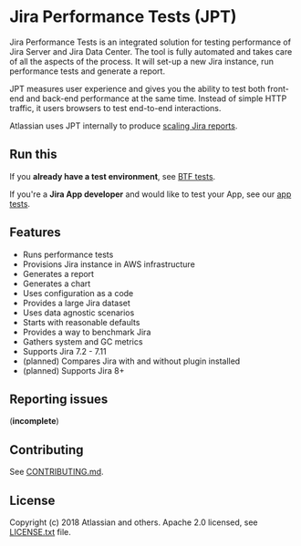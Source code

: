 # Jira Performance Tests (JPT)

Jira Performance Tests is an integrated solution for testing performance of Jira Server and Jira Data Center. 
The tool is fully automated and takes care of all the aspects of the process. It will set-up
a new Jira instance, run performance tests and generate a report.

JPT measures user experience and gives you the ability to test both front-end and back-end performance at the same time. 
Instead of simple HTTP traffic, it users browsers to test end-to-end interactions.

Atlassian uses JPT internally to produce
[scaling Jira reports](https://confluence.atlassian.com/enterprise/scaling-jira-867028644.html).

## Run this 

If you **already have a test environment**, see [BTF tests](docs/tests/BTF.md).

If you're a **Jira App developer** and would like to test your App, see our 
[app tests](docs/tests/APP.md). 
 
## Features

  - Runs performance tests
  - Provisions Jira instance in AWS infrastructure
  - Generates a report
  - Generates a chart
  - Uses configuration as a code
  - Provides a large Jira dataset
  - Uses data agnostic scenarios
  - Starts with reasonable defaults
  - Provides a way to benchmark Jira
  - Gathers system and GC metrics
  - Supports Jira 7.2 - 7.11
  - (planned) Compares Jira with and without plugin installed
  - (planned) Supports Jira 8+

## Reporting issues

(**incomplete**)

## Contributing

See [CONTRIBUTING.md](CONTRIBUTING.md).

## License

Copyright (c) 2018 Atlassian and others.
Apache 2.0 licensed, see [LICENSE.txt](LICENSE.txt) file.


